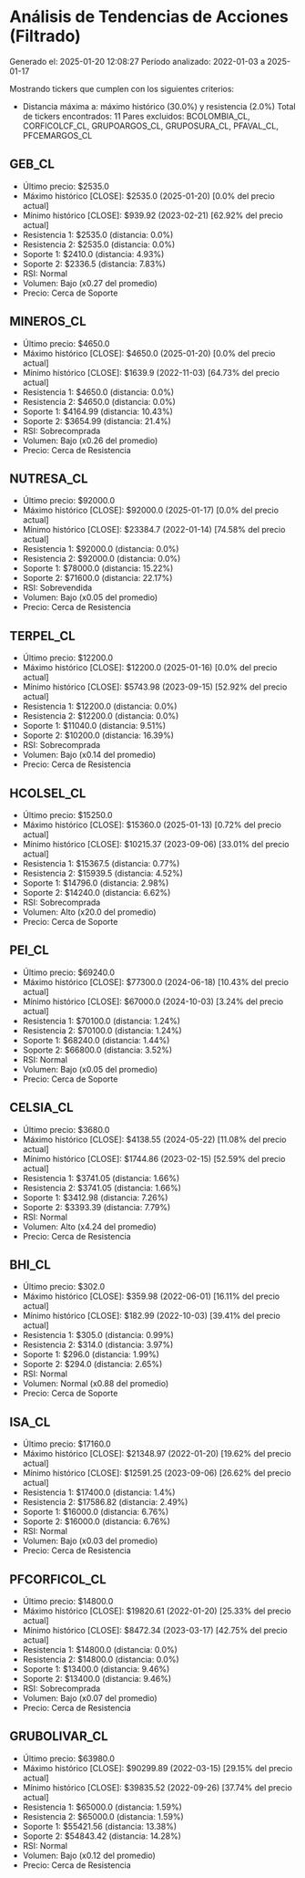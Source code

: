 # Análisis de Tendencias de Acciones (Filtrado)

Generado el: 2025-01-20 12:08:27
Período analizado: 2022-01-03 a 2025-01-17

Mostrando tickers que cumplen con los siguientes criterios:
- Distancia máxima a: máximo histórico (30.0%) y resistencia (2.0%)
Total de tickers encontrados: 11
Pares excluidos: BCOLOMBIA_CL, CORFICOLCF_CL, GRUPOARGOS_CL, GRUPOSURA_CL, PFAVAL_CL, PFCEMARGOS_CL

## GEB_CL
- Último precio: $2535.0
- Máximo histórico [CLOSE]: $2535.0 (2025-01-20) [0.0% del precio actual]
- Mínimo histórico [CLOSE]: $939.92 (2023-02-21) [62.92% del precio actual]
- Resistencia 1: $2535.0 (distancia: 0.0%)
- Resistencia 2: $2535.0 (distancia: 0.0%)
- Soporte 1: $2410.0 (distancia: 4.93%)
- Soporte 2: $2336.5 (distancia: 7.83%)
- RSI: Normal
- Volumen: Bajo (x0.27 del promedio)
- Precio: Cerca de Soporte

## MINEROS_CL
- Último precio: $4650.0
- Máximo histórico [CLOSE]: $4650.0 (2025-01-20) [0.0% del precio actual]
- Mínimo histórico [CLOSE]: $1639.9 (2022-11-03) [64.73% del precio actual]
- Resistencia 1: $4650.0 (distancia: 0.0%)
- Resistencia 2: $4650.0 (distancia: 0.0%)
- Soporte 1: $4164.99 (distancia: 10.43%)
- Soporte 2: $3654.99 (distancia: 21.4%)
- RSI: Sobrecomprada
- Volumen: Bajo (x0.26 del promedio)
- Precio: Cerca de Resistencia

## NUTRESA_CL
- Último precio: $92000.0
- Máximo histórico [CLOSE]: $92000.0 (2025-01-17) [0.0% del precio actual]
- Mínimo histórico [CLOSE]: $23384.7 (2022-01-14) [74.58% del precio actual]
- Resistencia 1: $92000.0 (distancia: 0.0%)
- Resistencia 2: $92000.0 (distancia: 0.0%)
- Soporte 1: $78000.0 (distancia: 15.22%)
- Soporte 2: $71600.0 (distancia: 22.17%)
- RSI: Sobrevendida
- Volumen: Bajo (x0.05 del promedio)
- Precio: Cerca de Resistencia

## TERPEL_CL
- Último precio: $12200.0
- Máximo histórico [CLOSE]: $12200.0 (2025-01-16) [0.0% del precio actual]
- Mínimo histórico [CLOSE]: $5743.98 (2023-09-15) [52.92% del precio actual]
- Resistencia 1: $12200.0 (distancia: 0.0%)
- Resistencia 2: $12200.0 (distancia: 0.0%)
- Soporte 1: $11040.0 (distancia: 9.51%)
- Soporte 2: $10200.0 (distancia: 16.39%)
- RSI: Sobrecomprada
- Volumen: Bajo (x0.14 del promedio)
- Precio: Cerca de Resistencia

## HCOLSEL_CL
- Último precio: $15250.0
- Máximo histórico [CLOSE]: $15360.0 (2025-01-13) [0.72% del precio actual]
- Mínimo histórico [CLOSE]: $10215.37 (2023-09-06) [33.01% del precio actual]
- Resistencia 1: $15367.5 (distancia: 0.77%)
- Resistencia 2: $15939.5 (distancia: 4.52%)
- Soporte 1: $14796.0 (distancia: 2.98%)
- Soporte 2: $14240.0 (distancia: 6.62%)
- RSI: Sobrecomprada
- Volumen: Alto (x20.0 del promedio)
- Precio: Cerca de Soporte

## PEI_CL
- Último precio: $69240.0
- Máximo histórico [CLOSE]: $77300.0 (2024-06-18) [10.43% del precio actual]
- Mínimo histórico [CLOSE]: $67000.0 (2024-10-03) [3.24% del precio actual]
- Resistencia 1: $70100.0 (distancia: 1.24%)
- Resistencia 2: $70100.0 (distancia: 1.24%)
- Soporte 1: $68240.0 (distancia: 1.44%)
- Soporte 2: $66800.0 (distancia: 3.52%)
- RSI: Normal
- Volumen: Bajo (x0.05 del promedio)
- Precio: Cerca de Soporte

## CELSIA_CL
- Último precio: $3680.0
- Máximo histórico [CLOSE]: $4138.55 (2024-05-22) [11.08% del precio actual]
- Mínimo histórico [CLOSE]: $1744.86 (2023-02-15) [52.59% del precio actual]
- Resistencia 1: $3741.05 (distancia: 1.66%)
- Resistencia 2: $3741.05 (distancia: 1.66%)
- Soporte 1: $3412.98 (distancia: 7.26%)
- Soporte 2: $3393.39 (distancia: 7.79%)
- RSI: Normal
- Volumen: Alto (x4.24 del promedio)
- Precio: Cerca de Resistencia

## BHI_CL
- Último precio: $302.0
- Máximo histórico [CLOSE]: $359.98 (2022-06-01) [16.11% del precio actual]
- Mínimo histórico [CLOSE]: $182.99 (2022-10-03) [39.41% del precio actual]
- Resistencia 1: $305.0 (distancia: 0.99%)
- Resistencia 2: $314.0 (distancia: 3.97%)
- Soporte 1: $296.0 (distancia: 1.99%)
- Soporte 2: $294.0 (distancia: 2.65%)
- RSI: Normal
- Volumen: Normal (x0.88 del promedio)
- Precio: Cerca de Soporte

## ISA_CL
- Último precio: $17160.0
- Máximo histórico [CLOSE]: $21348.97 (2022-01-20) [19.62% del precio actual]
- Mínimo histórico [CLOSE]: $12591.25 (2023-09-06) [26.62% del precio actual]
- Resistencia 1: $17400.0 (distancia: 1.4%)
- Resistencia 2: $17586.82 (distancia: 2.49%)
- Soporte 1: $16000.0 (distancia: 6.76%)
- Soporte 2: $16000.0 (distancia: 6.76%)
- RSI: Normal
- Volumen: Bajo (x0.03 del promedio)
- Precio: Cerca de Resistencia

## PFCORFICOL_CL
- Último precio: $14800.0
- Máximo histórico [CLOSE]: $19820.61 (2022-01-20) [25.33% del precio actual]
- Mínimo histórico [CLOSE]: $8472.34 (2023-03-17) [42.75% del precio actual]
- Resistencia 1: $14800.0 (distancia: 0.0%)
- Resistencia 2: $14800.0 (distancia: 0.0%)
- Soporte 1: $13400.0 (distancia: 9.46%)
- Soporte 2: $13400.0 (distancia: 9.46%)
- RSI: Sobrecomprada
- Volumen: Bajo (x0.07 del promedio)
- Precio: Cerca de Resistencia

## GRUBOLIVAR_CL
- Último precio: $63980.0
- Máximo histórico [CLOSE]: $90299.89 (2022-03-15) [29.15% del precio actual]
- Mínimo histórico [CLOSE]: $39835.52 (2022-09-26) [37.74% del precio actual]
- Resistencia 1: $65000.0 (distancia: 1.59%)
- Resistencia 2: $65000.0 (distancia: 1.59%)
- Soporte 1: $55421.56 (distancia: 13.38%)
- Soporte 2: $54843.42 (distancia: 14.28%)
- RSI: Normal
- Volumen: Bajo (x0.12 del promedio)
- Precio: Cerca de Resistencia
